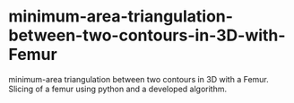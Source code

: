 # minimum-area-triangulation-between-two-contours-in-3D-with-Femur
minimum-area triangulation between two contours in 3D with a Femur. Slicing of a femur using python and a developed algorithm.
